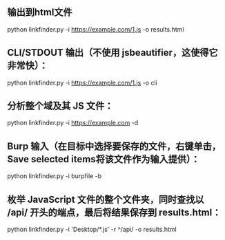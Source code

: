 ## 输出到html文件
python linkfinder.py -i https://example.com/1.js -o results.html

## CLI/STDOUT 输出（不使用 jsbeautifier，这使得它非常快）：
python linkfinder.py -i https://example.com/1.js -o cli

## 分析整个域及其 JS 文件：
python linkfinder.py -i https://example.com -d

## Burp 输入（在目标中选择要保存的文件，右键单击，Save selected items将该文件作为输入提供）：
python linkfinder.py -i burpfile -b

## 枚举 JavaScript 文件的整个文件夹，同时查找以 /api/ 开头的端点，最后将结果保存到 results.html：
python linkfinder.py -i 'Desktop/*.js' -r ^/api/ -o results.html

